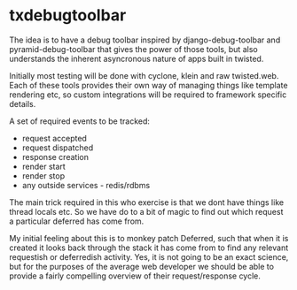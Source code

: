 # txdebugtoolbar

The idea is to have a debug toolbar inspired by django-debug-toolbar and pyramid-debug-toolbar
that gives the power of those tools, but also understands the inherent asyncronous nature of
apps built in twisted.

Initially most testing will be done with cyclone, klein and raw twisted.web. Each of these tools
provides their own way of managing things like template rendering etc, so custom integrations will
be required to framework specific details.

A set of required events to be tracked:

* request accepted
* request dispatched
* response creation
* render start
* render stop
* any outside services - redis/rdbms

The main trick required in this who exercise is that we dont have things like thread locals etc. So we
have do to a bit of magic to find out which request a particular deferred has come from.

My initial feeling about this is to monkey patch Deferred, such that when it is created it
looks back through the stack it has come from to find any relevant requestish or deferredish activity.
Yes, it is not going to be an exact science, but for the purposes of the average web developer we should
be able to provide a fairly compelling overview of their request/response cycle.
